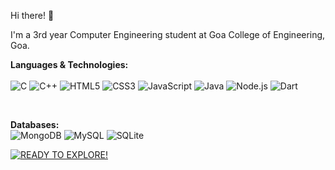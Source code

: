 Hi there! 👋

I'm a 3rd year Computer Engineering student at Goa College of Engineering, Goa.

**Languages & Technologies:**  
&nbsp;  
![C](https://img.shields.io/badge/-C-00599C?style=for-the-badge&logo=c&logoColor=fff)
![C++](https://img.shields.io/badge/-C++-00599C?style=for-the-badge&logo=c%2B%2B&logoColor=fff)
![HTML5](https://img.shields.io/badge/-HTML5-E34F26?style=for-the-badge&logo=html5&logoColor=fff)
![CSS3](https://img.shields.io/badge/-CSS3-1572B6?style=for-the-badge&logo=css3&logoColor=fff)
![JavaScript](https://img.shields.io/badge/-JavaScript-F7DF1E?style=for-the-badge&logo=javascript&logoColor=333)
![Java](https://img.shields.io/badge/-Java-007396?style=for-the-badge&logo=java&logoColor=fff)
![Node.js](https://img.shields.io/badge/-Node.js-339933?style=for-the-badge&logo=node.js&logoColor=fff)
![Dart](https://img.shields.io/badge/-Dart-0175C2?style=for-the-badge&logo=dart&logoColor=fff)


&nbsp;  

**Databases:**  
![MongoDB](https://img.shields.io/badge/-MongoDB-47A248?style=for-the-badge&logo=mongodb&logoColor=fff)
![MySQL](https://img.shields.io/badge/-MySQL-4479A1?style=for-the-badge&logo=mysql&logoColor=fff)
![SQLite](https://img.shields.io/badge/-SQLite-003B57?style=for-the-badge&logo=sqlite&logoColor=fff)

[![READY TO EXPLORE!](https://img.shields.io/badge/READY%20TO%20EXPLORE%21-00C853?style=for-the-badge&logo=rocket&logoColor=white)](#)
